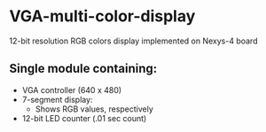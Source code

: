 VGA-multi-color-display
=======================

12-bit resolution RGB colors display implemented on Nexys-4 board

Single module containing:
-----------------------
<ul style="list-style-type:disc">
  <li>VGA controller (640 x 480)
  <li>7-segment display:
    <ul>
      <li>Shows RGB values, respectively
    </ul>
  <li>12-bit LED counter (.01 sec count)
</ul>
